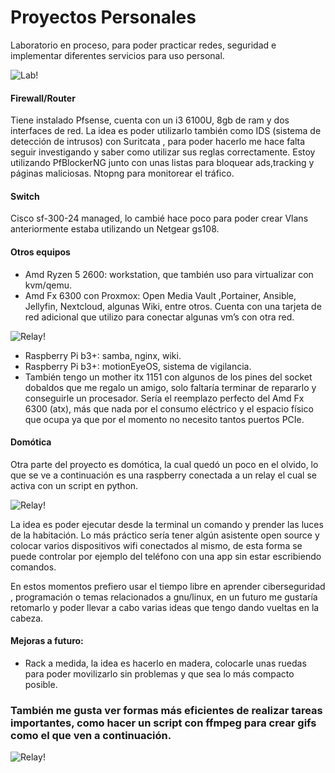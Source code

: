 # Proyectos Personales


Laboratorio en proceso, para poder practicar redes, seguridad e implementar diferentes servicios para uso personal.

![Lab!](/Proyectos/lab2.png)


#### Firewall/Router

Tiene instalado Pfsense, cuenta con un i3 6100U, 8gb de ram y dos interfaces de red. La idea es poder utilizarlo también como IDS (sistema de detección de intrusos) con Suritcata , para poder hacerlo me hace falta seguir investigando y saber como utilizar sus reglas correctamente. Estoy utilizando PfBlockerNG junto con unas listas para bloquear ads,tracking y páginas maliciosas. Ntopng para monitorear el tráfico.

#### Switch

Cisco sf-300-24 managed, lo cambié hace poco para poder crear Vlans anteriormente estaba utilizando un Netgear gs108.

#### Otros equipos

- Amd Ryzen 5 2600: workstation, que también uso para virtualizar con kvm/qemu.
- Amd Fx 6300 con Proxmox: Open Media Vault ,Portainer, Ansible, Jellyfin, Nextcloud, algunas Wiki, entre otros. Cuenta con una tarjeta de red adicional que utilizo para conectar algunas vm’s con otra red.


![Relay!](/Proyectos/proxmox-vm.png)

- Raspberry Pi b3+: samba, nginx, wiki. 
- Raspberry Pi b3+: motionEyeOS, sistema de vigilancia.
- También tengo un mother itx 1151 con algunos de los pines del socket dobaldos que me regalo un amigo, solo faltaría terminar de repararlo y conseguirle un procesador. Sería el reemplazo perfecto del Amd Fx 6300 (atx), más que nada por el consumo eléctrico y el espacio físico que ocupa ya que por el momento no necesito tantos puertos PCIe.



#### Domótica

Otra parte del proyecto es domótica, la cual quedó un poco en el olvido, lo que se ve a continuación es una raspberry conectada a un relay el cual se activa con un script en python. 

![Relay!](/Proyectos/relay6.gif)

La idea es poder ejecutar desde la terminal un comando y prender las luces de la habitación. Lo más práctico sería tener algún asistente open source y colocar varios dispositivos wifi conectados al mismo, de esta forma se puede controlar por ejemplo del teléfono con una app sin estar escribiendo comandos.

En estos momentos prefiero usar el tiempo libre en aprender ciberseguridad , programación o temas relacionados a gnu/linux, en un futuro me gustaría retomarlo y poder llevar a cabo varias ideas que tengo dando vueltas en la cabeza.

#### Mejoras a futuro: 

- Rack a medida, la idea es hacerlo en madera, colocarle unas ruedas para poder movilizarlo sin problemas y que sea lo más compacto posible.


### También me gusta ver formas más eficientes de realizar tareas importantes, como hacer un script con ffmpeg para crear gifs como el que ven a continuación.

![Relay!](/Proyectos/patente-pendiente.gif)
